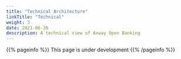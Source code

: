 ```yaml
---
title: "Technical Architecture"
linkTitle: "Technical"
weight: 3
date: 2021-06-30
description: A technical view of Axway Open Banking
---
```


{{% pageinfo %}}
This page is under development
{{% /pageinfo %}}
